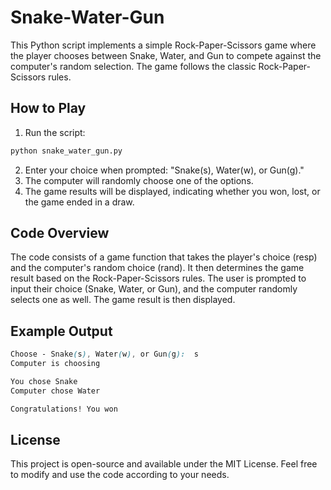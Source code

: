 # Snake-Water-Gun

This Python script implements a simple Rock-Paper-Scissors game where the player chooses between Snake, Water, and Gun to compete against the computer's random selection. The game follows the classic Rock-Paper-Scissors rules.

## How to Play

  1. Run the script:
  
  ```bash
  python snake_water_gun.py
  ```
  2. Enter your choice when prompted: "Snake(s), Water(w), or Gun(g)."
  3. The computer will randomly choose one of the options.
  4. The game results will be displayed, indicating whether you won, lost, or the game ended in a draw.

## Code Overview
  The code consists of a game function that takes the player's choice (resp) and the computer's random choice (rand). It then determines the game result based on the Rock-Paper-Scissors rules.
  The user is prompted to input their choice (Snake, Water, or Gun), and the computer randomly selects one as well. The game result is then displayed.

## Example Output
  ```scss
  Choose - Snake(s), Water(w), or Gun(g):  s
  Computer is choosing
  
  You chose Snake
  Computer chose Water
  
  Congratulations! You won
  ```

## License
  This project is open-source and available under the MIT License. Feel free to modify and use the code according to your needs.
